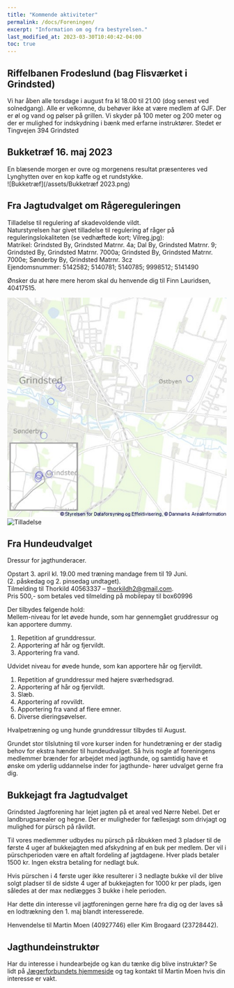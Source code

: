 ```yaml
---
title: "Kommende aktiviteter"
permalink: /docs/Foreningen/
excerpt: "Information om og fra bestyrelsen."
last_modified_at: 2023-03-30T10:40:42-04:00
toc: true
---
```

## Riffelbanen Frodeslund (bag Flisværket i Grindsted)
Vi har åben alle torsdage i august fra kl 18.00 til 21.00 (dog senest ved solnedgang). Alle er velkomne, du behøver ikke at være medlem af GJF. Der er øl og vand og pølser på grillen. Vi skyder på 100 meter og 200 meter og der er mulighed for indskydning i bænk med erfarne instruktører. Stedet er Tingvejen 394 Grindsted



## Bukketræf 16. maj 2023
En blæsende morgen er ovre og morgenens resultat præsenteres ved Lynghytten over en kop kaffe og et rundstykke.   
![Bukketræf](/assets/Bukketræf 2023.png)

## Fra Jagtudvalget om Rågereguleringen
Tilladelse til regulering af skadevoldende vildt.  
Naturstyrelsen har givet tilladelse til regulering af råger på reguleringslokaliteten (se vedhæftede kort; Vilreg.jpg):   
Matrikel: Grindsted By, Grindsted Matrnr. 4a; Dal By, Grindsted Matrnr. 9; Grindsted By, Grindsted Matrnr. 7000a; Grindsted By, Grindsted Matrnr. 7000e; Sønderby By, Grindsted Matrnr. 3cz   
Ejendomsnummer: 
5142582; 5140781; 5140785; 9998512; 5141490   
  
Ønsker du at høre mere herom skal du henvende dig til Finn Lauridsen, 40417515.   

![Vilreg](/assets/Vilreg.png)
![Tilladelse](/assets/Afgørelse2023.png)

## Fra Hundeudvalget
Dressur for jagthunderacer. 	
 
Opstart 3. april kl. 19.00 med træning mandage frem til 19 Juni.  
(2. påskedag og 2. pinsedag undtaget).  
Tilmelding til Thorkild 40563337 – thorkildh2@gmail.com.  
Pris 500,- som betales ved tilmelding på mobilepay til box60996
 
Der tilbydes følgende hold:   
Mellem-niveau for let øvede hunde, som har gennemgået gruddressur og kan apportere dummy. 
1.	Repetition af grunddressur. 
2.	Apportering af hår og fjervildt.
3.	Apportering fra vand. 
 
Udvidet niveau for øvede hunde, som kan apportere hår og fjervildt. 
 
1.	Repetition af grunddressur med højere sværhedsgrad. 
2.	Apportering af hår og fjervildt. 
3.	Slæb.
4.	Apportering af rovvildt. 
5.	Apportering fra vand af flere emner. 
6.	Diverse dieringsøvelser. 
 
Hvalpetræning og ung hunde grunddressur tilbydes til August.

Grundet stor tilslutning til vore kurser inden for hundetræning er der stadig behov for ekstra hænder til hundeudvalget. Så hvis nogle af foreningens medlemmer brænder for arbejdet med jagthunde, og samtidig have et ønske om yderlig uddannelse inder for jagthunde- hører udvalget gerne fra dig.
## Bukkejagt fra Jagtudvalget

Grindsted Jagtforening har lejet jagten på et areal ved Nørre Nebel. Det er landbrugsarealer og hegne. Der er muligheder for fællesjagt som drivjagt og mulighed for pürsch på råvildt.

Til vores medlemmer udbydes nu pürsch på råbukken med 3 pladser til de første 4 uger af bukkejagten med afskydning af en buk per medlem. Der vil i pürschperioden være en aftalt fordeling af jagtdagene. Hver plads betaler 1500 kr. Ingen ekstra betaling for nedlagt buk.

Hvis pürschen i 4 første uger ikke resulterer i 3 nedlagte bukke vil der blive solgt pladser til de sidste 4 uger af bukkejagten for 1000 kr per plads, igen således at der max nedlægges 3 bukke i hele perioden.

Har dette din interesse vil jagtforeningen gerne høre fra dig og der laves så en lodtrækning den 1. maj blandt interesserede. 

Henvendelse til Martin Moen (40927746) eller Kim Brogaard (23728442).

## Jagthundeinstruktør
Har du interesse i hundearbejde og kan du tænke dig blive instruktør?
Se lidt på [Jægerforbundets hjemmeside](https://www.jaegerforbundet.dk/det-sker-i-dj/instruktor-uddannelserne/jagthundeinstruktor/) og tag kontakt til Martin Moen hvis din interesse er vakt.

